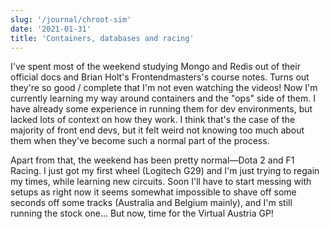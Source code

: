 ```yaml
---
slug: '/journal/chroot-sim'
date: '2021-01-31'
title: 'Containers, databases and racing'
---
```


I've spent most of the weekend studying Mongo and Redis out of their official docs and Brian Holt's Frontendmasters's course notes. Turns out they're so good / complete that I'm not even watching the videos! Now I'm currently learning my way around containers and the "ops" side of them. I have already some experience in running them for dev environments, but lacked lots of context on how they work. I think that's the case of the majority of front end devs, but it felt weird not knowing too much about them when they've become such a normal part of the process.

Apart from that, the weekend has been pretty normal—Dota 2 and F1 Racing. I just got my first wheel (Logitech G29) and I'm just trying to regain my times, while learning new circuits. Soon I'll have to start messing with setups as right now it seems somewhat impossible to shave off some seconds off some tracks (Australia and Belgium mainly), and I'm still running the stock one... But now, time for the Virtual Austria GP!
